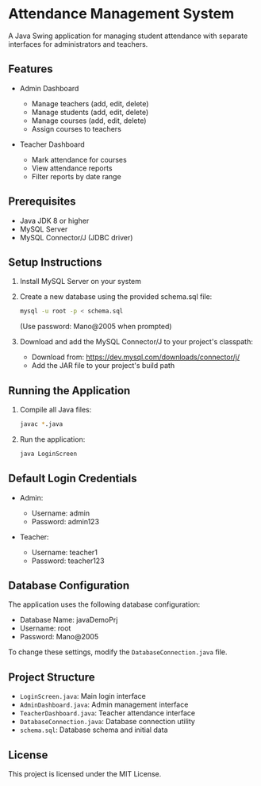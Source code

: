 # Attendance Management System

A Java Swing application for managing student attendance with separate interfaces for administrators and teachers.

## Features

- Admin Dashboard
  - Manage teachers (add, edit, delete)
  - Manage students (add, edit, delete)
  - Manage courses (add, edit, delete)
  - Assign courses to teachers

- Teacher Dashboard
  - Mark attendance for courses
  - View attendance reports
  - Filter reports by date range

## Prerequisites

- Java JDK 8 or higher
- MySQL Server
- MySQL Connector/J (JDBC driver)

## Setup Instructions

1. Install MySQL Server on your system
2. Create a new database using the provided schema.sql file:
   ```bash
   mysql -u root -p < schema.sql
   ```
   (Use password: Mano@2005 when prompted)

3. Download and add the MySQL Connector/J to your project's classpath:
   - Download from: https://dev.mysql.com/downloads/connector/j/
   - Add the JAR file to your project's build path

## Running the Application

1. Compile all Java files:
   ```bash
   javac *.java
   ```

2. Run the application:
   ```bash
   java LoginScreen
   ```

## Default Login Credentials

- Admin:
  - Username: admin
  - Password: admin123

- Teacher:
  - Username: teacher1
  - Password: teacher123

## Database Configuration

The application uses the following database configuration:
- Database Name: javaDemoPrj
- Username: root
- Password: Mano@2005

To change these settings, modify the `DatabaseConnection.java` file.

## Project Structure

- `LoginScreen.java`: Main login interface
- `AdminDashboard.java`: Admin management interface
- `TeacherDashboard.java`: Teacher attendance interface
- `DatabaseConnection.java`: Database connection utility
- `schema.sql`: Database schema and initial data

## License

This project is licensed under the MIT License. 